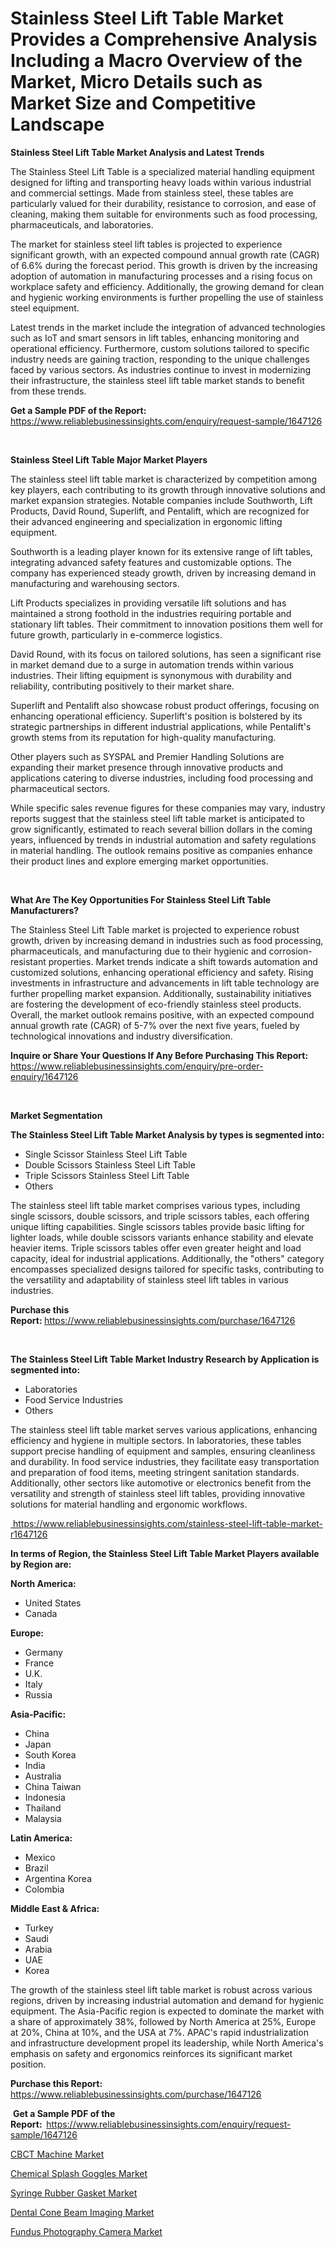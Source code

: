 <p><h1>Stainless Steel Lift Table Market Provides a Comprehensive Analysis Including a Macro Overview of the Market, Micro Details such as Market Size and Competitive Landscape</h1></p><p><strong>Stainless Steel Lift Table Market Analysis and Latest Trends</strong></p>
<p><p>The Stainless Steel Lift Table is a specialized material handling equipment designed for lifting and transporting heavy loads within various industrial and commercial settings. Made from stainless steel, these tables are particularly valued for their durability, resistance to corrosion, and ease of cleaning, making them suitable for environments such as food processing, pharmaceuticals, and laboratories.</p><p>The market for stainless steel lift tables is projected to experience significant growth, with an expected compound annual growth rate (CAGR) of 6.6% during the forecast period. This growth is driven by the increasing adoption of automation in manufacturing processes and a rising focus on workplace safety and efficiency. Additionally, the growing demand for clean and hygienic working environments is further propelling the use of stainless steel equipment.</p><p>Latest trends in the market include the integration of advanced technologies such as IoT and smart sensors in lift tables, enhancing monitoring and operational efficiency. Furthermore, custom solutions tailored to specific industry needs are gaining traction, responding to the unique challenges faced by various sectors. As industries continue to invest in modernizing their infrastructure, the stainless steel lift table market stands to benefit from these trends.</p></p>
<p><strong>Get a Sample PDF of the Report:&nbsp;</strong> <a href="https://www.reliablebusinessinsights.com/enquiry/request-sample/1647126?utm_campaign=3347&utm_medium=2&utm_source=Github&utm_content=ia&utm_term=10042025&utm_id=stainless-steel-lift-table">https://www.reliablebusinessinsights.com/enquiry/request-sample/1647126</a></p>
<p>&nbsp;</p>
<p><strong>Stainless Steel Lift Table Major Market Players</strong></p>
<p><p>The stainless steel lift table market is characterized by competition among key players, each contributing to its growth through innovative solutions and market expansion strategies. Notable companies include Southworth, Lift Products, David Round, Superlift, and Pentalift, which are recognized for their advanced engineering and specialization in ergonomic lifting equipment.</p><p>Southworth is a leading player known for its extensive range of lift tables, integrating advanced safety features and customizable options. The company has experienced steady growth, driven by increasing demand in manufacturing and warehousing sectors.</p><p>Lift Products specializes in providing versatile lift solutions and has maintained a strong foothold in the industries requiring portable and stationary lift tables. Their commitment to innovation positions them well for future growth, particularly in e-commerce logistics.</p><p>David Round, with its focus on tailored solutions, has seen a significant rise in market demand due to a surge in automation trends within various industries. Their lifting equipment is synonymous with durability and reliability, contributing positively to their market share.</p><p>Superlift and Pentalift also showcase robust product offerings, focusing on enhancing operational efficiency. Superlift's position is bolstered by its strategic partnerships in different industrial applications, while Pentalift's growth stems from its reputation for high-quality manufacturing.</p><p>Other players such as SYSPAL and Premier Handling Solutions are expanding their market presence through innovative products and applications catering to diverse industries, including food processing and pharmaceutical sectors.</p><p>While specific sales revenue figures for these companies may vary, industry reports suggest that the stainless steel lift table market is anticipated to grow significantly, estimated to reach several billion dollars in the coming years, influenced by trends in industrial automation and safety regulations in material handling. The outlook remains positive as companies enhance their product lines and explore emerging market opportunities.</p></p>
<p>&nbsp;</p>
<p><strong>What Are The Key Opportunities For Stainless Steel Lift Table Manufacturers?</strong></p>
<p><p>The Stainless Steel Lift Table market is projected to experience robust growth, driven by increasing demand in industries such as food processing, pharmaceuticals, and manufacturing due to their hygienic and corrosion-resistant properties. Market trends indicate a shift towards automation and customized solutions, enhancing operational efficiency and safety. Rising investments in infrastructure and advancements in lift table technology are further propelling market expansion. Additionally, sustainability initiatives are fostering the development of eco-friendly stainless steel products. Overall, the market outlook remains positive, with an expected compound annual growth rate (CAGR) of 5-7% over the next five years, fueled by technological innovations and industry diversification.</p></p>
<p><strong>Inquire or Share Your Questions If Any Before Purchasing This Report:</strong> <a href="https://www.reliablebusinessinsights.com/enquiry/pre-order-enquiry/1647126?utm_campaign=3347&utm_medium=2&utm_source=Github&utm_content=ia&utm_term=10042025&utm_id=stainless-steel-lift-table">https://www.reliablebusinessinsights.com/enquiry/pre-order-enquiry/1647126</a></p>
<p>&nbsp;</p>
<p><strong>Market Segmentation</strong></p>
<p><strong>The Stainless Steel Lift Table Market Analysis by types is segmented into:</strong></p>
<p><ul><li>Single Scissor Stainless Steel Lift Table</li><li>Double Scissors Stainless Steel Lift Table</li><li>Triple Scissors Stainless Steel Lift Table</li><li>Others</li></ul></p>
<p><p>The stainless steel lift table market comprises various types, including single scissors, double scissors, and triple scissors tables, each offering unique lifting capabilities. Single scissors tables provide basic lifting for lighter loads, while double scissors variants enhance stability and elevate heavier items. Triple scissors tables offer even greater height and load capacity, ideal for industrial applications. Additionally, the "others" category encompasses specialized designs tailored for specific tasks, contributing to the versatility and adaptability of stainless steel lift tables in various industries.</p></p>
<p><strong>Purchase this Report:&nbsp;</strong><a href="https://www.reliablebusinessinsights.com/purchase/1647126?utm_campaign=3347&utm_medium=2&utm_source=Github&utm_content=ia&utm_term=10042025&utm_id=stainless-steel-lift-table">https://www.reliablebusinessinsights.com/purchase/1647126</a></p>
<p>&nbsp;</p>
<p><strong>The Stainless Steel Lift Table Market Industry Research by Application is segmented into:</strong></p>
<p><ul><li>Laboratories</li><li>Food Service Industries</li><li>Others</li></ul></p>
<p><p>The stainless steel lift table market serves various applications, enhancing efficiency and hygiene in multiple sectors. In laboratories, these tables support precise handling of equipment and samples, ensuring cleanliness and durability. In food service industries, they facilitate easy transportation and preparation of food items, meeting stringent sanitation standards. Additionally, other sectors like automotive or electronics benefit from the versatility and strength of stainless steel lift tables, providing innovative solutions for material handling and ergonomic workflows.</p></p>
<p><a href="https://www.reliablebusinessinsights.com/stainless-steel-lift-table-market-r1647126?utm_campaign=3347&utm_medium=2&utm_source=Github&utm_content=ia&utm_term=10042025&utm_id=stainless-steel-lift-table">&nbsp;https://www.reliablebusinessinsights.com/stainless-steel-lift-table-market-r1647126</a></p>
<p><strong>In terms of Region, the Stainless Steel Lift Table Market Players available by Region are:</strong></p>
<p>
    <p> <strong> North America: </strong>
        <ul>
            <li>United States</li>
            <li>Canada</li>
        </ul>
        </p> 
    <p> <strong> Europe: </strong>
        <ul>
            <li>Germany</li>
            <li>France</li>
            <li>U.K.</li>
            <li>Italy</li>
            <li>Russia</li>
        </ul>
        </p> 
    <p> <strong> Asia-Pacific: </strong>
        <ul>
            <li>China</li>
            <li>Japan</li>
            <li>South Korea</li>
            <li>India</li>
            <li>Australia</li>
            <li>China Taiwan</li>
            <li>Indonesia</li>
            <li>Thailand</li>
            <li>Malaysia</li>
        </ul>
        </p> 
    <p> <strong> Latin America: </strong>
        <ul>
            <li>Mexico</li>
            <li>Brazil</li>
            <li>Argentina Korea</li>
            <li>Colombia</li>
        </ul>
        </p> 
    <p> <strong> Middle East & Africa: </strong>
        <ul>
            <li>Turkey</li>
            <li>Saudi</li>
            <li>Arabia</li>
            <li>UAE</li>
            <li>Korea</li>
        </ul>
    </p>
    </p>
<p><p>The growth of the stainless steel lift table market is robust across various regions, driven by increasing industrial automation and demand for hygienic equipment. The Asia-Pacific region is expected to dominate the market with a share of approximately 38%, followed by North America at 25%, Europe at 20%, China at 10%, and the USA at 7%. APAC's rapid industrialization and infrastructure development propel its leadership, while North America's emphasis on safety and ergonomics reinforces its significant market position.</p></p>
<p><strong>Purchase this Report: </strong><a href="https://www.reliablebusinessinsights.com/purchase/1647126?utm_campaign=3347&utm_medium=2&utm_source=Github&utm_content=ia&utm_term=10042025&utm_id=stainless-steel-lift-table">https://www.reliablebusinessinsights.com/purchase/1647126</a></p>
<p>&nbsp;<strong>Get a Sample PDF of the Report:&nbsp;&nbsp;</strong><a href="https://www.reliablebusinessinsights.com/enquiry/request-sample/1647126?utm_campaign=3347&utm_medium=2&utm_source=Github&utm_content=ia&utm_term=10042025&utm_id=stainless-steel-lift-table">https://www.reliablebusinessinsights.com/enquiry/request-sample/1647126</a></p>
<p><strong></strong></p>
<p><p><a href="https://www.linkedin.com/pulse/cbct-machine-market-analysis-2025-2032-competitive-landscape-xxghc?utm_campaign=3347&utm_medium=2&utm_source=Github&utm_content=ia&utm_term=10042025&utm_id=stainless-steel-lift-table">CBCT Machine Market</a></p><p><a href="https://www.linkedin.com/pulse/rising-trends-chemical-splash-goggles-market-projected-growth-76-r6qdc?utm_campaign=3347&utm_medium=2&utm_source=Github&utm_content=ia&utm_term=10042025&utm_id=stainless-steel-lift-table">Chemical Splash Goggles Market</a></p><p><a href="https://www.linkedin.com/pulse/syringe-rubber-gasket-market-expected-see-strong-growth-9o9jf?utm_campaign=3347&utm_medium=2&utm_source=Github&utm_content=ia&utm_term=10042025&utm_id=stainless-steel-lift-table">Syringe Rubber Gasket Market</a></p><p><a href="https://www.linkedin.com/pulse/global-dental-cone-beam-imaging-market-trends-applications-ar99c?utm_campaign=3347&utm_medium=2&utm_source=Github&utm_content=ia&utm_term=10042025&utm_id=stainless-steel-lift-table">Dental Cone Beam Imaging Market</a></p><p><a href="https://www.linkedin.com/pulse/analyzing-fundus-photography-camera-market-6-cagr-growth-forecast-kth6f?utm_campaign=3347&utm_medium=2&utm_source=Github&utm_content=ia&utm_term=10042025&utm_id=stainless-steel-lift-table">Fundus Photography Camera Market</a></p></p>